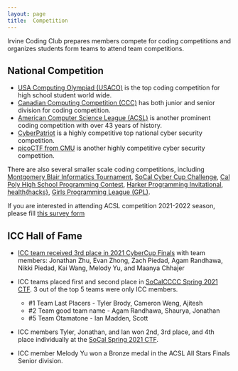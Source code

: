```yaml
---
layout: page
title:  Competition
---
```


Irvine Coding Club prepares members compete for coding competitions and organizes students form teams to attend team competitions.

## National Competition
* [USA Computing Olympiad (USACO)](http://usaco.org/index.php) is the top coding competition for high school student world wide.
* [Canadian Computing Competition (CCC)](https://www.competitionsciences.org/competitions/canadian-computing-competition/) has both junior and senior division for coding competition.
* [American Computer Science League (ACSL)](https://www.acsl.org/) is another prominent coding competition with over 43 years of history.
* [CyberPatriot](https://www.uscyberpatriot.org/) is a highly competitive top national cyber security competition.
* [picoCTF from CMU](https://picoctf.org/) is another highly competitive cyber security competition.

There are also several smaller scale coding competitions, including [Montgomery Blair Informatics Tournament](https://mbit.mbhs.edu/), [SoCal Cyber Cup Challenge](https://cyberskyline.com/events/socalccc), [Cal Poly High School Programming Contest](https://www.cpp.edu/~hspc/), [Harker Programming Invitational](https://web.harker.org/programming/), [health{hacks}](https://healthhacks.tech/), [Girls Programming League (GPL)](https://www.girlsprogrammingleague.org/).

If you are interested in attending ACSL competition 2021-2022 season, please fill [this survey form](https://forms.gle/G7gAhVgqa3RVUQZ98)


## ICC Hall of Fame

* [ICC team received 3rd place in 2021 CyberCup Finals](/2021/05/21/socal-cyber-cup-2021.html) with team members: Jonathan Zhu, Evan Zhong, Zach Piedad, Agam Randhawa, Nikki Piedad, Kai Wang, Melody Yu, and Maanya Chhajer
* ICC teams placed first and second place in [SoCalCCCC Spring 2021 CTF](https://socalcccc.ctfd.io/scoreboard). 3 out of the top 5 teams were only ICC members.
    * #1 Team Last Placers - Tyler Brody, Cameron Weng, Ajitesh
    * #2 Team good team name - Agam Randhawa, Shaurya, Jonathan
    * #5 Team Otamatone - Ian Madden, Scott

* ICC members Tyler, Jonathan, and Ian won 2nd, 3rd place, and 4th place individually at the [SoCal Spring 2021 CTF](https://socalcccc.ctfd.io/scoreboard).
* ICC member Melody Yu won a Bronze medal in the ACSL All Stars Finals Senior division.
